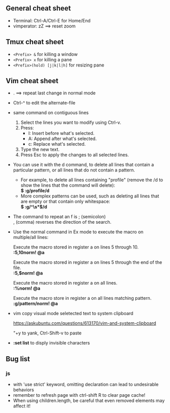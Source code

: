 ## General cheat sheet
* Terminal: Ctrl-A/Ctrl-E for Home/End
* vimperator: zZ ==> reset zoom

## Tmux cheat sheet
* ```<Prefix> &``` for killing a window
* ```<Prefix> x``` for killing a pane
* ```<Prefix>(hold) [j|k|l|h]``` for resizing pane

## Vim cheat sheet

* . ==> repeat last change in normal mode
* Ctrl-^ to edit the alternate-file
* same command on contiguous lines
	1. Select the lines you want to modify using Ctrl-v.
	2. Press:
	    * I: Insert before what's selected.
	    * A: Append after what's selected.
	    * c: Replace what's selected.
	3. Type the new text.
	4. Press Esc to apply the changes to all selected lines.

* You can use it with the d command, to delete all lines that contain a particular pattern, or all lines that do not contain a pattern. 
	* For example, to delete all lines containing "profile" (remove the /d to show the lines that the command will delete):
	<br>**$ :g/profile/d**
	* More complex patterns can be used, such as deleting all lines that are empty or that contain only whitespace:
	<br>**$ :g/^\s*$/d**


* The command to repeat an f is ; (semicolon) <br> , (comma) reverses the direction of the search.

* Use the normal command in Ex mode to execute the macro on multiple/all lines:

	Execute the macro stored in register a on lines 5 through 10.<br>
	**:5,10norm! @a**

	Execute the macro stored in register a on lines 5 through the end of the file.<br>
	**:5,$norm! @a**

	Execute the macro stored in register a on all lines.<br>
	**:%norm! @a**
	
	Execute the macro store in register a on all lines matching pattern.<br>
	**:g/pattern/norm! @a**

* vim copy visual mode seletected text to system clipboard 

	https://askubuntu.com/questions/613170/vim-and-system-clipboard
	
	"+y to yank, Ctrl-Shift-v to paste
* **:set list** to disply invisible characters

## Bug list
### js 
* with 'use strict' keyword, omitting declaration can lead to undesirable behaviors
* remember to refresh page with ctrl-shift R to clear page cache!
* When using children.length, be careful that even removed elements may affect it!
